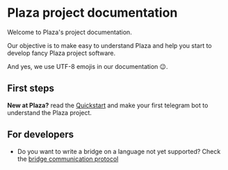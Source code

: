 # Plaza project documentation

Welcome to Plaza's project documentation.

Our objective is to make easy to understand Plaza and help you start to develop fancy Plaza project software.

And yes, we use UTF-8 emojis in our documentation 😉.


## First steps

**New at Plaza?** read the [Quickstart](./tutorials/quickstart.md) and make your first telegram bot to understand the Plaza project.

## For developers

* Do you want to write a bridge on a language not yet supported? Check the [bridge communication protocol](./developers/bridge-communication-protocol)
